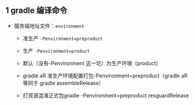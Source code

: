 ## 1 gradle 编译命令

* 服务端地址文件：`environment`
    - 准生产 `-Penvironment=preproduct`
    - 生产  `-Penvironment=product`
    - 默认（没有-Penvironment 这一坨）为生产环境（product）

    - gradle aR   准生产环境配置打包-Penvironment=preproduct（gradle aR 等同于 gradle assembleRelease）
    -  打资源混淆正式包gradle -Penvironment=preproduct resguardRelease